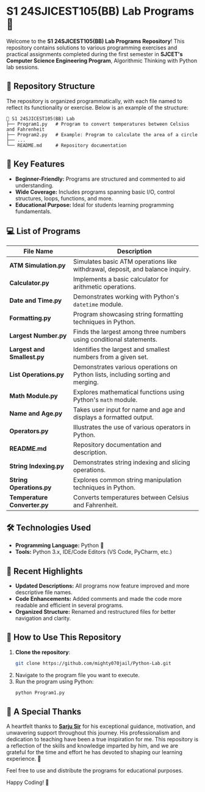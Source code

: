 # S1 24SJICEST105(BB) Lab Programs 🌟

Welcome to the **S1 24SJICEST105(BB) Lab Programs Repository**! This repository contains solutions to various programming exercises and practical assignments completed during the first semester in **SJCET's Computer Science Engineering Program**, Algorithmic Thinking with Python lab sessions.

## 📂 Repository Structure

The repository is organized programmatically, with each file named to reflect its functionality or exercise. Below is an example of the structure:

```plaintext
📁 S1 24SJICEST105(BB) Lab
├── Program1.py   # Program to convert temperatures between Celsius and Fahrenheit
├── Program2.py   # Example: Program to calculate the area of a circle
├── ...
└── README.md     # Repository documentation
```

## 🚀 Key Features

- **Beginner-Friendly:** Programs are structured and commented to aid understanding.
- **Wide Coverage:** Includes programs spanning basic I/O, control structures, loops, functions, and more.
- **Educational Purpose:** Ideal for students learning programming fundamentals.

## 💻 List of Programs


| **File Name**                 | **Description**                                                                 | 
|-------------------------------|---------------------------------------------------------------------------------|
| **ATM Simulation.py**         | Simulates basic ATM operations like withdrawal, deposit, and balance inquiry.   | 
| **Calculator.py**             | Implements a basic calculator for arithmetic operations.                        | 
| **Date and Time.py**          | Demonstrates working with Python's `datetime` module.                           | 
| **Formatting.py**             | Program showcasing string formatting techniques in Python.                      | 
| **Largest Number.py**         | Finds the largest among three numbers using conditional statements.             | 
| **Largest and Smallest.py**   | Identifies the largest and smallest numbers from a given set.                   | 
| **List Operations.py**        | Demonstrates various operations on Python lists, including sorting and merging. | 
| **Math Module.py**            | Explores mathematical functions using Python's `math` module.                   | 
| **Name and Age.py**           | Takes user input for name and age and displays a formatted output.              | 
| **Operators.py**              | Illustrates the use of various operators in Python.                             | 
| **README.md**                 | Repository documentation and description.                                       | 
| **String Indexing.py**        | Demonstrates string indexing and slicing operations.                            | 
| **String Operations.py**      | Explores common string manipulation techniques in Python.                       | 
| **Temperature Converter.py**  | Converts temperatures between Celsius and Fahrenheit.                           | 

## 🛠️ Technologies Used

- **Programming Language:** Python 🐍  
- **Tools:** Python 3.x, IDE/Code Editors (VS Code, PyCharm, etc.)

## 📖 Recent Highlights

- **Updated Descriptions:** All programs now feature improved and more descriptive file names.
- **Code Enhancements:** Added comments and made the code more readable and efficient in several programs.
- **Organized Structure:** Renamed and restructured files for better navigation and clarity.

## 🌟 How to Use This Repository

1. **Clone the repository**:
   ```bash
   git clone https://github.com/mighty070jail/Python-Lab.git
   ```
2. Navigate to the program file you want to execute.
3. Run the program using Python:
   ```bash
   python Program1.py
   ```
   
## 🌟 A Special Thanks

A heartfelt thanks to **[Sarju Sir](https://github.com/sarjus)** for his exceptional guidance, motivation, and unwavering support throughout this journey. His professionalism and dedication to teaching have been a true inspiration for me. This repository is a reflection of the skills and knowledge imparted by him, and we are grateful for the time and effort he has devoted to shaping our learning experience. 🙏


Feel free to use and distribute the programs for educational purposes.

Happy Coding! 🚀 
